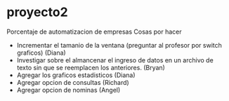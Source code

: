 # proyecto2
 Porcentaje de automatizacion de empresas
 Cosas por hacer
 - Incrementar el tamanio de la ventana (preguntar al profesor por switch graficos) (Diana)
 - Investigar sobre el almancenar el ingreso de datos en un archivo de texto sin que se reemplacen los anteriores. (Bryan)
 - Agregar los graficos estadisticos (Diana)
 - Agregar opcion de consultas (Richard)
 - Agregar opcion de nominas (Angel)
